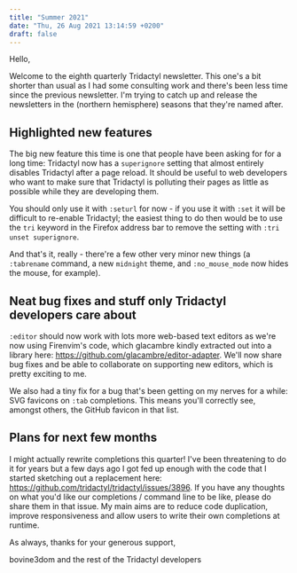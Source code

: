 ```yaml
---
title: "Summer 2021"
date: "Thu, 26 Aug 2021 13:14:59 +0200"
draft: false
---
```



Hello,

Welcome to the eighth quarterly Tridactyl newsletter. This one's a bit shorter than usual as I had some consulting work and there's been less time since the previous newsletter. I'm trying to catch up and release the newsletters in the (northern hemisphere) seasons that they're named after.

## Highlighted new features

The big new feature this time is one that people have been asking for for a long time: Tridactyl now has a `superignore` setting that almost entirely disables Tridactyl after a page reload. It should be useful to web developers who want to make sure that Tridactyl is polluting their pages as little as possible while they are developing them.

You should only use it with `:seturl` for now - if you use it with `:set` it will be difficult to re-enable Tridactyl; the easiest thing to do then would be to use the `tri` keyword in the Firefox address bar to remove the setting with `:tri unset superignore`.

And that's it, really - there're a few other very minor new things (a `:tabrename` command, a new `midnight` theme, and `:no_mouse_mode` now hides the mouse, for example).

## Neat bug fixes and stuff only Tridactyl developers care about

`:editor` should now work with lots more web-based text editors as we're now using Firenvim's code, which glacambre kindly extracted out into a library here: https://github.com/glacambre/editor-adapter. We'll now share bug fixes and be able to collaborate on supporting new editors, which is pretty exciting to me.

We also had a tiny fix for a bug that's been getting on my nerves for a while: SVG favicons on `:tab` completions. This means you'll correctly see, amongst others, the GitHub favicon in that list.

## Plans for next few months

I might actually rewrite completions this quarter! I've been threatening to do it for years but a few days ago I got fed up enough with the code that I started sketching out a replacement here: https://github.com/tridactyl/tridactyl/issues/3896. If you have any thoughts on what you'd like our completions / command line to be like, please do share them in that issue. My main aims are to reduce code duplication, improve responsiveness and allow users to write their own completions at runtime.

As always, thanks for your generous support,

bovine3dom and the rest of the Tridactyl developers
